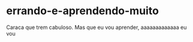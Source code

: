 # errando-e-aprendendo-muito
Caraca que trem cabuloso. Mas que eu vou aprender, aaaaaaaaaaaaa eu vou
